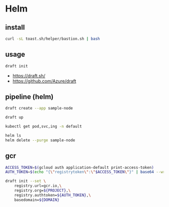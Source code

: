 # Helm

## install

```bash
curl -sL toast.sh/helper/bastion.sh | bash
```

## usage

```bash
draft init
```

* <https://draft.sh/>
* <https://github.com/Azure/draft>

## pipeline (helm)

```bash
draft create --app sample-node

draft up

kubectl get pod,svc,ing -n default

helm ls
helm delete --purge sample-node
```

## gcr

```bash
ACCESS_TOKEN=$(gcloud auth application-default print-access-token)
AUTH_TOKEN=$(echo "{\"registrytoken\":\"$ACCESS_TOKEN\"}" | base64 --wrap=0)

draft init --set \
    registry.url=gcr.io,\
    registry.org=${PROJECT},\
    registry.authtoken=${AUTH_TOKEN},\
    basedomain=${DOMAIN}
```
